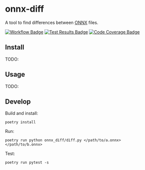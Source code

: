 # onnx-diff
A tool to find differences between [ONNX](https://github.com/onnx/onnx) files.

[![Workflow Badge](https://github.com/magnusmaynard/onnx-diff/actions/workflows/tests.yml/badge.svg)](https://github.com/magnusmaynard/onnx-diff/actions/workflows/tests.yml?query=workflow%3ATests)
[![Test Results Badge](https://gist.github.com/magnusmaynard/2c0836a3d3e96d474f7c9190ae0096ba/raw/tests_badge.svg)](https://github.com/magnusmaynard/onnx-diff/actions/workflows/tests.yml?query=workflow%3ATests)
[![Code Coverage Badge](https://gist.github.com/magnusmaynard/2c0836a3d3e96d474f7c9190ae0096ba/raw/coverage_badge.svg)](https://github.com/magnusmaynard/onnx-diff/actions/workflows/tests.yml?query=workflow%3ATests)


## Install
TODO:


## Usage
TODO:


## Develop
Build and install:
```
poetry install
```

Run:
```
poetry run python onnx_diff/diff.py </path/to/a.onnx> </path/to/b.onnx>
```

Test:
```
poetry run pytest -s
```
